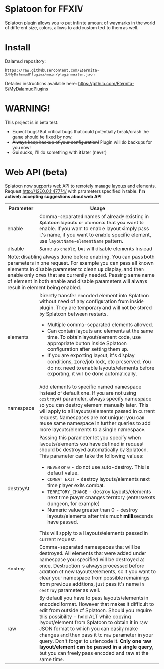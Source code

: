 # Splatoon for FFXIV
Splatoon plugin allows you to put infinite amount of waymarks in the world of different size, colors, allows to add custom text to them as well. 

# Install
Dalamud repository:

`https://raw.githubusercontent.com/Eternita-S/MyDalamudPlugins/main/pluginmaster.json`

Detailed instructions available here: https://github.com/Eternita-S/MyDalamudPlugins

# WARNING!
This project is in beta test. 
* Expect bugs! But critical bugs that could potentially break/crash the game should be fixed by now.
* ~~Always keep backup of your configuration!~~ Plugin will do backups for you now!
* Gui sucks, I'll do something with it later (never)

# Web API (beta)
Splatoon now supports web API to remotely manage layouts and elements.
Request http://127.0.0.1:47774/ with parameters specified in table.
**I'm actively accepting suggestions about web API.** 
<table>
  <tr>
    <th>Parameter</td>
    <th>Usage</td>
  </tr>
  <tr>
    <td>enable</td>
    <td>Comma-separated names of already existing in Splatoon layouts or elements that you want to enable. If you want to enable layout simply pass it's name, if you want to enable specific element, use <code>layoutName~elementName</code> pattern.</td>
  </tr>
  <tr>
    <td>disable</td>
    <td>Same as <code>enable</code>, but will disable elements instead</td>
  </tr>
  <tr>
    <td colspan="2">Note: disabling always done before enabling. You can pass both parameters in one request. For example you can pass all known elements in disable parameter to clean up display, and then enable only ones that are currently needed. Passing same name of element in both enable and disable parameters will always result in element being enabled.</td>
  </tr>
  <tr>
    <td>elements</td>
    <td>Directly transfer encoded element into Splatoon without need of any configuration from inside plugin. They are temporary and will not be stored by Splatoon between restarts.
<ul>
      <li> Multiple comma-separated elements allowed.</li>
      <li> Can contain layouts and elements at the same time. To obtain layout/element code, use appropriate button inside Splatoon configuration after setting them up.</li>
      <li> If you are exporting layout, it's display conditions, zone/job lock, etc preserved. You do not need to enable layouts/elements before exporting, it will be done automatically.</li>
      </ul>
  </td>
  </tr>
  <tr>
    <td>namespace</td>
    <td>Add elements to specific named namespace instead of default one. If you are not using <code>destroyAt</code> parameter, always specify namespace so you can destroy element manually later. This will apply to all layouts/elements passed in current request. Namespaces are not unique: you can reuse same namespace in further queries to add more layouts/elements to a single namespace.</td>
  </tr>
  <tr>
    <td>destroyAt</td>
    <td>Passing this parameter let you specify when layouts/elements you have defined in request should be destroyed automatically by Splatoon. This parameter can take the following values:
  <ul>
    <li><code>NEVER</code> or <code>0</code> - do not use auto-destroy. This is default value. </li>
    <li><code>COMBAT_EXIT</code> - destroy layouts/elements next time player exits combat.</li>
    <li><code>TERRITORY_CHANGE</code> - destroy layouts/elements next time player changes territory (enters/exits dungeon, for example)</li>
    <li>Numeric value greater than 0 - destroy layouts/elements after this much <b>milli</b>seconds have passed.</li>
      </ul>
      This will apply to all layouts/elements passed in current request.
  </td>
  </tr>
  <tr>
    <td>destroy</td>
    <td>Comma-separated namespaces that will be destroyed. All elements that were added under namespace you specified will be destroyed at once. Destruction is always processed before addition of new layouts/elements, so if you want to clear your namespace from possible remainings from previous additions, just pass it's name in <code>destroy</code> parameter as well.</td>
  </tr>
  <tr>
    <td>raw</td>
    <td>By default you have to pass layouts/elements in encoded format. However that makes it difficult to edit from outside of Splatoon. Should you require this possibility - hold ALT while copying layout/element from Splatoon to obtain it in raw JSON format to which you can easily make changes and then pass it to <code>raw</code> parameter in your query. Don't forget to urlencode it. <b>Only one raw layout/element can be passed in a single query</b>, but you can freely pass encoded and raw at the same time.</td>
  </tr>
</table>
